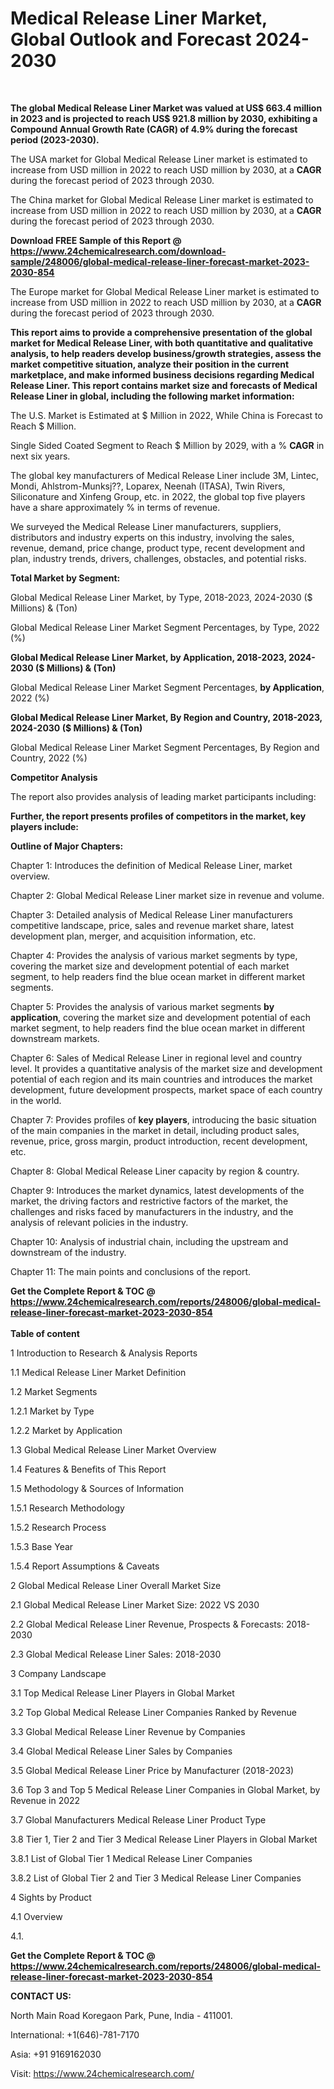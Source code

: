 <h1>Medical Release Liner Market, Global Outlook and Forecast 2024-2030</h1><br/><p><strong>The global Medical Release Liner Market was valued at US$ 663.4 million in 2023 and is projected to reach US$ 921.8 million by 2030, exhibiting a Compound Annual Growth Rate (<strong>CAGR</strong>) of 4.9% during the forecast period (2023-2030).</strong></p><p>The USA market for Global Medical Release Liner market is estimated to increase from USD million in 2022 to reach USD million by 2030, at a <strong>CAGR</strong> during the forecast period of 2023 through 2030.</p><p>The China market for Global Medical Release Liner market is estimated to increase from USD million in 2022 to reach USD million by 2030, at a <strong>CAGR</strong> during the forecast period of 2023 through 2030.</p><div><b>Download FREE Sample of this Report @ <a href="https://www.24chemicalresearch.com/download-sample/248006/global-medical-release-liner-forecast-market-2023-2030-854">https://www.24chemicalresearch.com/download-sample/248006/global-medical-release-liner-forecast-market-2023-2030-854</a></b></div><p>The Europe market for Global Medical Release Liner market is estimated to increase from USD million in 2022 to reach USD million by 2030, at a <strong>CAGR</strong> during the forecast period of 2023 through 2030.</p><p><strong><strong>This report aims to provide a comprehensive presentati</strong>on of the global market for Medical Release Liner, with both quantitative and qualitative analysis, to help readers develop business/growth strategies, assess the market competitive situation, analyze their position in the current marketplace, and make informed business decisions regarding Medical Release Liner. This report contains market size and forecasts of Medical Release Liner in global, including the following market information:</strong></p><p>The U.S. Market is Estimated at $ Million in 2022, While China is Forecast to Reach $ Million.</p><p>Single Sided Coated Segment to Reach $ Million by 2029, with a % <strong>CAGR</strong> in next six years.</p><p>The global key manufacturers of Medical Release Liner include 3M, Lintec, Mondi, Ahlstrom-Munksj??, Loparex, Neenah (ITASA), Twin Rivers, Siliconature and Xinfeng Group, etc. in 2022, the global top five players have a share approximately % in terms of revenue.</p><p>We surveyed the Medical Release Liner manufacturers, suppliers, distributors and industry experts on this industry, involving the sales, revenue, demand, price change, product type, recent development and plan, industry trends, drivers, challenges, obstacles, and potential risks.</p><p><strong>Total Market by Segment:</strong></p><p>Global Medical Release Liner Market, by Type, 2018-2023, 2024-2030 ($ Millions) & (Ton)</p><p>Global Medical Release Liner Market Segment Percentages, by Type, 2022 (%)</p><p><strong>Global Medical Release Liner Market, <strong>by Application</strong>, 2018-2023, 2024-2030 ($ Millions) & (Ton)</strong></p><p>Global Medical Release Liner Market Segment Percentages, <strong>by Application</strong>, 2022 (%)</p><p><strong>Global Medical Release Liner Market, By Region and Country, 2018-2023, 2024-2030 ($ Millions) & (Ton)</strong></p><p>Global Medical Release Liner Market Segment Percentages, By Region and Country, 2022 (%)</p><p><strong>Competitor Analysis</strong></p><p>The report also provides analysis of leading market participants including:</p><p><strong>Further, the report presents profiles of competitors in the market, <strong>key players</strong> include:</strong></p><p><strong>Outline of Major Chapters:</strong></p><p>Chapter 1: Introduces the definition of Medical Release Liner, market overview.</p><p>Chapter 2: Global Medical Release Liner market size in revenue and volume.</p><p>Chapter 3: Detailed analysis of Medical Release Liner manufacturers competitive landscape, price, sales and revenue market share, latest development plan, merger, and acquisition information, etc.</p><p>Chapter 4: Provides the analysis of various market segments by type, covering the market size and development potential of each market segment, to help readers find the blue ocean market in different market segments.</p><p>Chapter 5: Provides the analysis of various market segments <strong>by application</strong>, covering the market size and development potential of each market segment, to help readers find the blue ocean market in different downstream markets.</p><p>Chapter 6: Sales of Medical Release Liner in regional level and country level. It provides a quantitative analysis of the market size and development potential of each region and its main countries and introduces the market development, future development prospects, market space of each country in the world.</p><p>Chapter 7: Provides profiles of <strong>key players</strong>, introducing the basic situation of the main companies in the market in detail, including product sales, revenue, price, gross margin, product introduction, recent development, etc.</p><p>Chapter 8: Global Medical Release Liner capacity by region & country.</p><p>Chapter 9: Introduces the market dynamics, latest developments of the market, the driving factors and restrictive factors of the market, the challenges and risks faced by manufacturers in the industry, and the analysis of relevant policies in the industry.</p><p>Chapter 10: Analysis of industrial chain, including the upstream and downstream of the industry.</p><p>Chapter 11: The main points and conclusions of the report.</p><div><b>Get the Complete Report & TOC @ <a href="https://www.24chemicalresearch.com/reports/248006/global-medical-release-liner-forecast-market-2023-2030-854">https://www.24chemicalresearch.com/reports/248006/global-medical-release-liner-forecast-market-2023-2030-854</a></b></div><br><b>Table of content</b><p>1 Introduction to Research & Analysis Reports<br />
 
  1.1 Medical Release Liner Market Definition<br />
 
  1.2 Market Segments<br />
 
  1.2.1 Market by Type<br />
 
  1.2.2 Market by Application<br />
 
  1.3 Global Medical Release Liner Market Overview<br />
 
  1.4 Features & Benefits of This Report<br />
 
  1.5 Methodology & Sources of Information<br />
 
  1.5.1 Research Methodology<br />
 
  1.5.2 Research Process<br />
 
  1.5.3 Base Year<br />
 
  1.5.4 Report Assumptions & Caveats<br />
 
 2 Global Medical Release Liner Overall Market Size<br />
 
  2.1 Global Medical Release Liner Market Size: 2022 VS 2030<br />
 
  2.2 Global Medical Release Liner Revenue, Prospects & Forecasts: 2018-2030<br />
 
  2.3 Global Medical Release Liner Sales: 2018-2030<br />
 
 3 Company Landscape<br />
 
  3.1 Top Medical Release Liner Players in Global Market<br />
 
  3.2 Top Global Medical Release Liner Companies Ranked by Revenue<br />
 
  3.3 Global Medical Release Liner Revenue by Companies<br />
 
  3.4 Global Medical Release Liner Sales by Companies<br />
 
  3.5 Global Medical Release Liner Price by Manufacturer (2018-2023)<br />
 
  3.6 Top 3 and Top 5 Medical Release Liner Companies in Global Market, by Revenue in 2022<br />
 
  3.7 Global Manufacturers Medical Release Liner Product Type<br />
 
  3.8 Tier 1, Tier 2 and Tier 3 Medical Release Liner Players in Global Market<br />
 
  3.8.1 List of Global Tier 1 Medical Release Liner Companies<br />
 
  3.8.2 List of Global Tier 2 and Tier 3 Medical Release Liner Companies<br />
 
 4 Sights by Product<br />
 
  4.1 Overview<br />
 
  4.1.<br><div><b>Get the Complete Report & TOC @ <a href="https://www.24chemicalresearch.com/reports/248006/global-medical-release-liner-forecast-market-2023-2030-854">https://www.24chemicalresearch.com/reports/248006/global-medical-release-liner-forecast-market-2023-2030-854</a></b></div></p>
 
 <b>CONTACT US:</b><br>
 
 North Main Road Koregaon Park, Pune, India - 411001.<br/>
 
 International: +1(646)-781-7170<br/>
 
 Asia: +91 9169162030<br/>
 
 Visit: <a href="https://www.24chemicalresearch.com/">https://www.24chemicalresearch.com/</a>
 
 <br>
